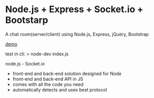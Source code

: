 Node.js + Express + Socket.io +  Bootstarp
==========================
A chat room(server/client) using Node.js, Express, jQuery, Bootstrap

[demo](http://mayschatroom.herokuapp.com/)

test in cli: > node-dev index.js 

node.js - Socket.io
- front-end and back-end solution designed for Node
- front-end and back-end API in JS
- comes with all the code you need
- automatically detects and uses best protocol